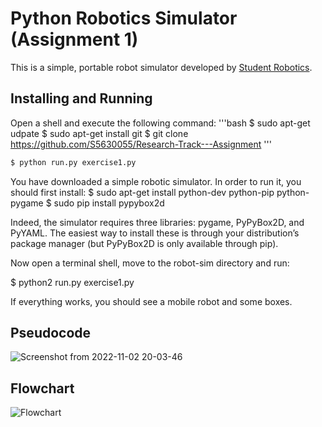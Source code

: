 Python Robotics Simulator (Assignment 1)
================================
This is a simple, portable robot simulator developed by [Student Robotics](https://studentrobotics.org).

Installing and Running
----------------------
Open a shell and execute the following command:
'''bash
$ sudo apt-get udpate
$ sudo apt-get install git
$ git clone https://github.com/S5630055/Research-Track---Assignment
'''

```bash
$ python run.py exercise1.py
```


You have downloaded a simple robotic simulator. In order to run it, you should first install:
$ sudo apt-get install python-dev python-pip python-pygame
$ sudo pip install pypybox2d

Indeed, the simulator requires three libraries: pygame, PyPyBox2D, and PyYAML. The easiest way to install these
is through your distribution’s package manager (but PyPyBox2D is only available through pip).

Now open a terminal shell, move to the robot-sim directory and run:

$ python2 run.py exercise1.py

If everything works, you should see a mobile robot and some boxes.

Pseudocode
----------------------
![Screenshot from 2022-11-02 20-03-46](https://user-images.githubusercontent.com/117213899/199579402-8467d252-ae96-4d0c-b437-538268a7a320.png)

Flowchart
----------------------
![Flowchart](https://user-images.githubusercontent.com/117213899/199577692-37a57df5-8024-41dd-95b6-675b38e8669f.png)

